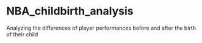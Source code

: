 # NBA_childbirth_analysis
Analyzing the differences of player performances before and after the birth of their child 

